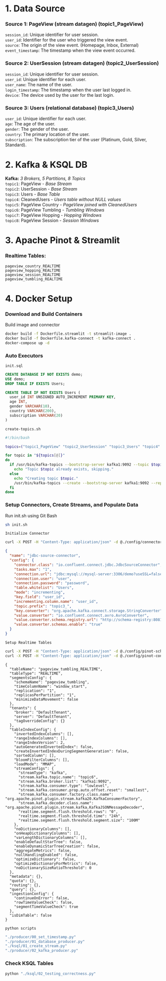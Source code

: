 # 1. Data Source

### Source 1: PageView (stream datagen) (topic1_PageView)

`session_id`: Unique identifier for user session.  
`user_id`: Identifier for the user who triggered the view event.  
`source`: The origin of the view event. (Homepage, Inbox, External)  
`event_timestamp`: The timestamp when the view event occurred.  

### Source 2: UserSession (stream datagen) (topic2_UserSession)

`session_id`: Unique identifier for user session.  
`user_id`: Unique identifier for each user.  
`user_name`: The name of the user.  
`login_timestamp`: The timestamp when the user last logged in.  
`device`: The device used by the user for the last login.  

### Source 3: Users (relational database) (topic3_Users)

`user_id`: Unique identifier for each user.  
`age`: The age of the user.  
`gender`: The gender of the user.  
`country`: The primary location of the user.  
`subscription`: The subscription tier of the user (Platinum, Gold, Silver, Standard).  

# 2. Kafka & KSQL DB

**Kafka:** *3 Brokers, 5 Partitions, 8 Topics*  
`topic1`: PageView - *Base Stream*  
`topic2`: UserSession - *Base Stream*  
`topic3`: Users - *Base Table*  
`topic4`: CleanedUsers - *Users table without NULL values*  
`topic5`: PageView Country - *PageView joined with CleanedUsers*  
`topic6`: PageView Tumbling - *Tumbling Windows*  
`topic7`: PageView Hopping - *Hopping Windows*  
`topic8`: PageView Session - *Session Windows*  

# 3. Apache Pinot & Streamlit

### Realtime Tables:
```
pageview_country_REALTIME
pageview_hopping_REALTIME
pageview_session_REALTIME
pageview_tumbling_REALTIME
```

# 4. Docker Setup

### Download and Build Containers
Build image and connector  
```bash
docker build -f Dockerfile.streamlit -t streamlit-image .
docker build -f Dockerfile.kafka-connect -t kafka-connect .
docker-compose up -d
```

### Auto Executors  
`init.sql`
```sql
CREATE DATABASE IF NOT EXISTS demo;
USE demo;
DROP TABLE IF EXISTS Users;

CREATE TABLE IF NOT EXISTS Users (
  user_id INT UNSIGNED AUTO_INCREMENT PRIMARY KEY,
  age INT,
  gender VARCHAR(10),
  country VARCHAR(200),
  subscription VARCHAR(20)
)
```
`create-topics.sh`
```bash
#!/bin/bash

topics=("topic1_PageView" "topic2_UserSession" "topic3_Users" "topic4" "topic5" "topic6" "topic7" "topic8")

for topic in "${topics[@]}"
do
  if /usr/bin/kafka-topics --bootstrap-server kafka1:9092 --topic $topic --describe > /dev/null 2>&1; then
    echo "Topic $topic already exists, skipping."
  else
    echo "Creating topic $topic."
    /usr/bin/kafka-topics --create --bootstrap-server kafka1:9092 --replication-factor 3 --partitions 5 --topic $topic
  fi
done
```

### Setup Connectors, Create Streams, and Populate Data
Run init.sh using Git Bash  
```bash
sh init.sh
```
`Initialize Connector`
```bash
curl -X POST -H "Content-Type: application/json" -d @./config/connector-config.json http://localhost:8083/connectors
```
```json
{
  "name": "jdbc-source-connector",
  "config": {
    "connector.class": "io.confluent.connect.jdbc.JdbcSourceConnector",
    "tasks.max": "1",
    "connection.url": "jdbc:mysql://mysql-server:3306/demo?useSSL=false",
    "connection.user": "user",
    "connection.password": "password",
    "table.whitelist": "Users",
    "mode": "incrementing",
    "key.field": "user_id",
    "incrementing.column.name": "user_id",
    "topic.prefix": "topic3_",
    "key.converter": "org.apache.kafka.connect.storage.StringConverter",
    "value.converter": "io.confluent.connect.avro.AvroConverter",
    "value.converter.schema.registry.url": "http://schema-registry:8081",
    "value.converter.schemas.enable": "true"
  }
}
```
`Setup Realtime Tables`
```bash
curl -X POST -H "Content-Type: application/json" -d @./config/pinot-schema-$i.json http://localhost:9000/schemas
curl -X POST -H "Content-Type: application/json" -d @./config/pinot-config-$i.json http://localhost:9000/tables
```
```
{
  "tableName": "pageview_tumbling_REALTIME",
  "tableType": "REALTIME",
  "segmentsConfig": {
    "schemaName": "pageview_tumbling",
    "timeColumnName": "window_start",
    "replication": "1",
    "replicasPerPartition": "1",
    "minimizeDataMovement": false
  },
  "tenants": {
    "broker": "DefaultTenant",
    "server": "DefaultTenant",
    "tagOverrideConfig": {}
  },
  "tableIndexConfig": {
    "invertedIndexColumns": [],
    "rangeIndexColumns": [],
    "rangeIndexVersion": 2,
    "autoGeneratedInvertedIndex": false,
    "createInvertedIndexDuringSegmentGeneration": false,
    "sortedColumn": [],
    "bloomFilterColumns": [],
    "loadMode": "MMAP",
    "streamConfigs": {
      "streamType": "kafka",
      "stream.kafka.topic.name": "topic6",
      "stream.kafka.broker.list": "kafka1:9092",
      "stream.kafka.consumer.type": "lowlevel",
      "stream.kafka.consumer.prop.auto.offset.reset": "smallest",
      "stream.kafka.consumer.factory.class.name": "org.apache.pinot.plugin.stream.kafka20.KafkaConsumerFactory",
      "stream.kafka.decoder.class.name": "org.apache.pinot.plugin.stream.kafka.KafkaJSONMessageDecoder",
      "realtime.segment.flush.threshold.rows": "0",
      "realtime.segment.flush.threshold.time": "24h",
      "realtime.segment.flush.threshold.segment.size": "100M"
    },
    "noDictionaryColumns": [],
    "onHeapDictionaryColumns": [],
    "varLengthDictionaryColumns": [],
    "enableDefaultStarTree": false,
    "enableDynamicStarTreeCreation": false,
    "aggregateMetrics": false,
    "nullHandlingEnabled": false,
    "optimizeDictionary": false,
    "optimizeDictionaryForMetrics": false,
    "noDictionarySizeRatioThreshold": 0
  },
  "metadata": {},
  "quota": {},
  "routing": {},
  "query": {},
  "ingestionConfig": {
    "continueOnError": false,
    "rowTimeValueCheck": false,
    "segmentTimeValueCheck": true
  },
  "isDimTable": false
}
```
`python scripts`
```bash
"./producer/00_set_timestamp.py"
"./producer/01_database_producer.py"
"./ksql/01_create_stream.py"
"./producer/02_kafka_producer.py"
```

### Check KSQL Tables
```bash
python "./ksql/02_testing_correctness.py"
```
